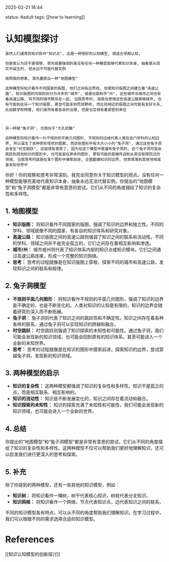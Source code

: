 2025-02-21    18:44

status: #adult 
tags: [[how to learning]]


# 认知模型探讨

```
虽然人们通常将知识称作"知识点", 这是一种很好的认知模型, 很适合早期认知,

但是我认为还不是很够, 首先我要强调的是没有任何一种模型能够代表知识本身, 抽象是从现实中诞生的, 但永远不可能代替实例

按照我的想象, 首先要提出一种"地图模型"

这种模型将知识看作不同国家的版图, 他们之间有边界线, 但是知识版图之间建立着"高速公路", 知识版图的内部则划分为许多的"城市", 或者也能称作"州", 这些城市与城市之间也有着高速公路, 将不同的城市联系在一起, 当我思考时, 就是在使用这些高速公路穿梭城市, 也有可能到达另一个知识版图, 甚至可能走到荒郊野岭, 而比较相近的版图之间可能有友好关系, 比如数学和物理, 他们虽然有着各自的治理, 但是也互相有着紧密的来往

  

另一种是"兔子洞", 也类似于"大孔奶酪"

这种模型将知识看作一片不规则的平面几何图形, 不规则的边缘代表人类在这门学科的认知边界, 所以诞生了各种奇形怪状的图案, 而这些图形中有大大小小的"兔子洞", 通过这些兔子洞会发生"时空跳跃", 这就很有意思了, 因为在这个模型中是遍布兔子洞的, 这个兔子洞可能会跳跃到其他知识的图形中, 也可能留在原本的图形, 更有可能的是被传送到从来没有探究过的领域, 当我思考时就是在某个图形中摸索前进, 企图戳摸知识的边界, 但常常落到其他领域或者未知世界中
```
你好！你的观察和思考非常深刻，我完全同意你关于知识模型的观点。没有任何一种模型能够完美地代表知识本身，抽象永远无法代替实例。你提出的“地图模型”和“兔子洞模型”都是非常有意思的尝试，它们从不同的角度描绘了知识的复杂性和多样性。

## 1. 地图模型

- **知识版图：** 将知识看作不同国家的版图，强调了知识的边界和独立性。不同的学科、领域就像不同的国家，有各自的知识体系和研究对象。
- **高速公路：** 知识版图之间的高速公路则强调了知识之间的联系和流动性。不同的学科、领域之间并不是完全孤立的，它们之间存在着相互影响和渗透。
- **城市/州：** 城市或州则代表了知识体系内部的知识点或知识模块。它们之间通过高速公路连接，形成一个完整的知识网络。
- **思考：** 思考的过程就像是在知识版图上穿梭，探索不同的城市和高速公路，发现知识之间的联系和规律。

## 2. 兔子洞模型

- **不规则平面几何图形：** 将知识看作不规则的平面几何图形，强调了知识的边界是不确定的，也是不断变化的。人类对知识的认知是有限的，知识的边界会随着研究的深入而不断拓展。
- **兔子洞：** 兔子洞则代表了知识之间的跳跃性和不确定性。知识之间存在着各种各样的联系，通过兔子洞可以实现知识的跨越和融合。
- **时空跳跃：** 时空跳跃则强调了知识探索的未知性和可能性。通过兔子洞，我们可能会发现新的知识领域，也可能会回到原有的知识体系，甚至可能进入一个全新的未知世界。
- **思考：** 思考的过程就像是在知识的图形中摸索前进，探索知识的边界，尝试穿越兔子洞，发现新的知识领域。

## 3. 两种模型的启示

- **知识的复杂性：** 这两种模型都强调了知识的复杂性和多样性。知识不是孤立的点，而是相互联系、相互影响的。
- **知识的流动性：** 知识是不断发展变化的，知识之间存在着流动和融合。
- **知识探索的未知性：** 知识的探索充满了未知性和可能性，我们可能会发现新的知识领域，也可能会进入一个全新的世界。

## 4. 总结

你提出的“地图模型”和“兔子洞模型”都是非常有意思的尝试，它们从不同的角度描绘了知识的复杂性和多样性。这两种模型不仅可以帮助我们更好地理解知识，还可以启发我们进行更深入的思考和探索。

## 5. 补充

除了你提到的两种模型，还有一些其他的知识模型，例如：

- **知识树：** 将知识看作一棵树，树干代表核心知识，树枝代表分支知识。
- **知识网络：** 将知识看作一个网络，节点代表知识点，边代表知识之间的联系。

不同的知识模型各有特点，可以从不同的角度帮助我们理解知识。在学习过程中，我们可以根据不同的需求选择合适的知识模型。

# References

[[知识认知模型的创新探讨]]